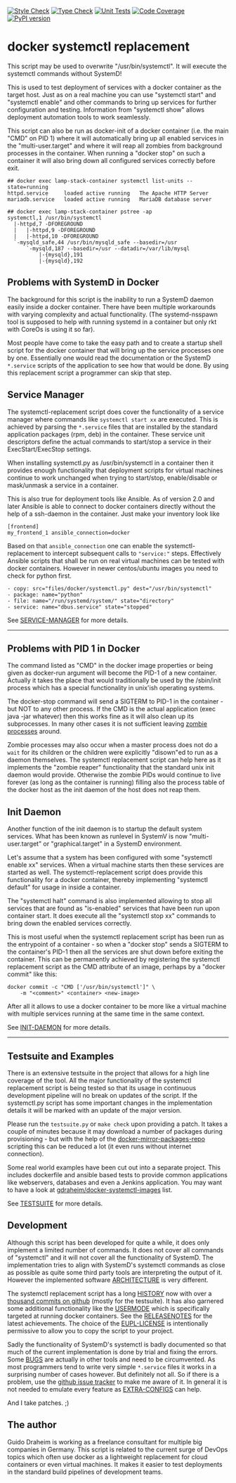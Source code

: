 [![Style Check](https://github.com/gdraheim/docker-systemctl-replacement/actions/workflows/stylecheck.yml/badge.svg?event=push&branch=develop)](https://github.com/gdraheim/docker-systemctl-replacement/actions/workflows/stylecheck.yml)
[![Type Check](https://github.com/gdraheim/docker-systemctl-replacement/actions/workflows/typecheck.yml/badge.svg?event=push&branch=develop)](https://github.com/gdraheim/docker-systemctl-replacement/actions/workflows/typecheck.yml)
[![Unit Tests](https://github.com/gdraheim/docker-systemctl-replacement/actions/workflows/unittests.yml/badge.svg?event=push&branch=develop)](https://github.com/gdraheim/docker-systemctl-replacement/actions/workflows/unittests.yml)
[![Code Coverage](https://img.shields.io/badge/400%20test-93%25%20coverage-brightgreen)](https://github.com/gdraheim/docker-systemctl-replacement/blob/master/testsuite.py)
[![PyPI version](https://badge.fury.io/py/docker-systemctl-replacement.svg)](https://pypi.org/project/docker-systemctl-replacement/)


# docker systemctl replacement

This script may be used to overwrite "/usr/bin/systemctl".
It will execute the systemctl commands without SystemD!

This is used to test deployment of services with a docker
container as the target host. Just as on a real machine you
can use "systemctl start" and "systemctl enable" and other
commands to bring up services for further configuration and
testing. Information from "systemctl show" allows deployment
automation tools to work seamlessly.

This script can also be run as docker-init of a docker container
(i.e. the main "CMD" on PID 1) where it will automatically bring
up all enabled services in the "multi-user.target" and where it
will reap all zombies from background processes in the container.
When running a "docker stop" on such a container it will also
bring down all configured services correctly before exit.

    ## docker exec lamp-stack-container systemctl list-units --state=running
    httpd.service     loaded active running   The Apache HTTP Server
    mariadb.service   loaded active running   MariaDB database server

    ## docker exec lamp-stack-container pstree -ap
    systemctl,1 /usr/bin/systemctl
      |-httpd,7 -DFOREGROUND
      |   |-httpd,9 -DFOREGROUND
      |   |-httpd,10 -DFOREGROUND
      `-mysqld_safe,44 /usr/bin/mysqld_safe --basedir=/usr
          `-mysqld,187 --basedir=/usr --datadir=/var/lib/mysql
              |-{mysqld},191
              |-{mysqld},192

## Problems with SystemD in Docker

The background for this script is the inability to run a
SystemD daemon easily inside a docker container. There have
been multiple workarounds with varying complexity and actual
functionality. (The systemd-nsspawn tool is supposed to help
with  running systemd in a container but only rkt with CoreOs
is using it so far).

Most people have come to take the easy path and to create a
startup shell script for the docker container that will
bring up the service processes one by one. Essentially one would
read the documentation or the SystemD `*.service` scripts of the
application to see how that would be done. By using this
replacement script a programmer can skip that step.

## Service Manager

The systemctl-replacement script does cover the functionality
of a service manager where commands like `systemctl start xx`
are executed. This is achieved by parsing the `*.service`
files that are installed by the standard application packages
(rpm, deb) in the container. These service unit descriptors
define the actual commands to start/stop a service in their
ExecStart/ExecStop settings.

When installing systemctl.py as /usr/bin/systemctl in a
container then it provides enough functionality that
deployment scripts for virtual machines continue to
work unchanged when trying to start/stop, enable/disable
or mask/unmask a service in a container.

This is also true for deployment tools like Ansible. As of
version 2.0 and later Ansible is able to connect to docker
containers directly without the help of a ssh-daemon in
the container. Just make your inventory look like

    [frontend]
    my_frontend_1 ansible_connection=docker

Based on that `ansible_connection` one can enable the
systemctl-replacement to intercept subsequent calls
to `"service:"` steps. Effectively Ansible scripts that
shall be run on real virtual machines can be tested
with docker containers. However in newer centos/ubuntu
images you need to check for python first.

    - copy: src="files/docker/systemctl.py" dest="/usr/bin/systemctl"
    - package: name="python"
    - file: name="/run/systemd/system/" state="directory"
    - service: name="dbus.service" state="stopped"

See [SERVICE-MANAGER](SERVICE-MANAGER.md) for more details.

---

## Problems with PID 1 in Docker

The command listed as "CMD" in the docker image properties
or being given as docker-run argument will become the PID-1
of a new container. Actually it takes the place that would
traditionally be used by the /sbin/init process which has
a special functionality in unix'ish operating systems.

The docker-stop command will send a SIGTERM to PID-1 in
the container - but NOT to any other process. If the CMD
is the actual application (exec java -jar whatever) then
this works fine as it will also clean up its subprocesses.
In many other cases it is not sufficient leaving
[zombie processes](https://www.howtogeek.com/119815/)
around.

Zombie processes may also occur when a master process does
not do a `wait` for its children or the children were
explicitly "disown"ed to run as a daemon themselves. The
systemctl replacement script can help here as it implements
the "zombie reaper" functionality that the standard unix
init daemon would provide. Otherwise the zombie PIDs would
continue to live forever (as long as the container is
running) filling also the process table of the docker host
as the init daemon of the host does not reap them.

## Init Daemon

Another function of the init daemon is to startup the
default system services. What has been known as runlevel
in SystemV is now "multi-user.target" or "graphical.target"
in a SystemD environment.

Let's assume that a system has been configured with some
"systemctl enable xx" services. When a virtual machine
starts then these services are started as well. The
systemctl-replacement script does provide this functionality
for a docker container, thereby implementing
"systemctl default" for usage in inside a container.

The "systemctl halt" command is also implemented
allowing to stop all services that are found as
"is-enabled" services that have been run upon container
start. It does execute all the "systemctl stop xx"
commands to bring down the enabled services correctly.

This is most useful when the systemctl replacement script
has been run as the entrypoint of a container - so when a
"docker stop" sends a SIGTERM to the container's PID-1 then
all the services are shut down before exiting the container.
This can be permanently achieved by registering the
systemctl replacement script  as the CMD attribute of an
image, perhaps by a "docker commit" like this:

    docker commit -c "CMD ['/usr/bin/systemctl']" \
        -m "<comment>" <container> <new-image>

After all it allows to use a docker container to be
more like a virtual machine with multiple services
running at the same time in the same context.

See [INIT-DAEMON](INIT-DAEMON.md) for more details.

---

## Testsuite and Examples

There is an extensive testsuite in the project that allows
for a high line coverage of the tool. All the major functionality
of the systemctl replacement script is being tested so that its
usage in continuous development pipeline will no break on updates
of the script. If the systemctl.py script has some important
changes in the implementation details it will be marked with
an update of the major version.

Please run the `testsuite.py` or `make check` upon providing
a patch. It takes a couple of minutes because it may download
a number of packages during provisioning - but with the help of the
[docker-mirror-packages-repo](https://github.com/gdraheim/docker-mirror-packages-repo)
scripting this can be reduced a lot (it even runs without internet connection).

Some real world examples have been cut out into a separate
project. This includes dockerfile and ansible based tests
to provide common applications like webservers, databases
and even a Jenkins application. You may want to have a look
at [gdraheim/docker-systemctl-images](https://github.com/gdraheim/docker-systemctl-images)
list.


See [TESTSUITE](TESTUITE.md) for more details.

## Development

Although this script has been developed for quite a while,
it does only implement a limited number of commands. It
does not cover all commands of "systemctl" and it will not
cover all the functionality of SystemD. The implementation
tries to align with SystemD's systemctl commands as close
as possible as quite some third party tools are interpreting
the output of it. However the implemented software
[ARCHITECTURE](ARCHITECTURE.md) is very different.

The systemctl replacement script has a long [HISTORY](HISTORY.md)
now with over a [thousand commits on github](https://github.com/gdraheim/docker-systemctl-replacement/tree/master)
(mostly for the testsuite). It has also garnered some additional
functionality like the [USERMODE](USERMODE.md) which is
specifically targeted at running docker containers. See the
[RELEASENOTES](RELEASENOTES.md) for the latest achievements.
The choice of the [EUPL-LICENSE](EUPL-LICENSE.md) is intentionally
permissive to allow you to copy the script to your project.

Sadly the functionality of SystemD's systemctl is badly
documented so that much of the current implementation is
done by trial and fixing the errors. Some [BUGS](BUGS.md)
are actually in other tools and need to be circumvented. As
most programmers tend to write very simple `*.service` files
it works in a surprising number of cases however. But definitely
not all. So if there is a problem, use the
[github issue tracker](https://github.com/gdraheim/docker-systemctl-replacement/issues)
to make me aware of it. In general it is not needed to emulate
every feature as [EXTRA-CONFIGS](EXTRA-CONFIGS.md) can help.

And I take patches. ;)

## The author

Guido Draheim is working as a freelance consultant for
multiple big companies in Germany. This script is related to
the current surge of DevOps topics which often use docker
as a lightweight replacement for cloud containers or even
virtual machines. It makes it easier to test deployments
in the standard build pipelines of development teams.
